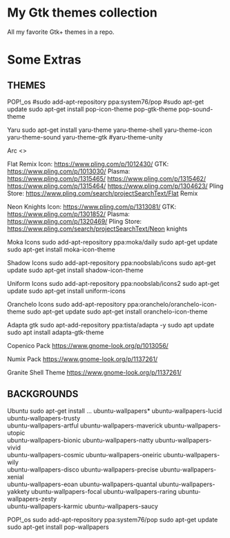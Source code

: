 # My Gtk themes collection
All my favorite Gtk+ themes in a repo.

# Some Extras

## THEMES
POP!_os
#sudo add-apt-repository ppa:system76/pop
#sudo apt-get update
sudo apt-get install pop-icon-theme pop-gtk-theme pop-sound-theme

Yaru
sudo apt-get install yaru-theme yaru-theme-shell yaru-theme-icon yaru-theme-sound yaru-theme-gtk #yaru-theme-unity

Arc
<>

Flat Remix
Icon: https://www.pling.com/p/1012430/
GTK: https://www.pling.com/p/1013030/
Plasma: https://www.pling.com/p/1315465/ https://www.pling.com/p/1315462/ https://www.pling.com/p/1315464/ https://www.pling.com/p/1304623/
Pling Store: https://www.pling.com/search/projectSearchText/Flat Remix

Neon Knights
Icon: https://www.pling.com/p/1313081/
GTK: https://www.pling.com/p/1301852/
Plasma: https://www.pling.com/p/1320469/
Pling Store: https://www.pling.com/search/projectSearchText/Neon knights

Moka Icons
sudo add-apt-repository ppa:moka/daily
sudo apt-get update
sudo apt-get install moka-icon-theme

Shadow Icons
sudo add-apt-repository ppa:noobslab/icons
sudo apt-get update
sudo apt-get install shadow-icon-theme

Uniform Icons
sudo add-apt-repository ppa:noobslab/icons2
sudo apt-get update
sudo apt-get install uniform-icons

Oranchelo Icons
sudo add-apt-repository ppa:oranchelo/oranchelo-icon-theme
sudo apt-get update
sudo apt-get install oranchelo-icon-theme

Adapta gtk
sudo apt-add-repository ppa:tista/adapta -y
sudo apt update
sudo apt install adapta-gtk-theme

Copenico Pack
https://www.gnome-look.org/p/1013056/

Numix Pack
https://www.gnome-look.org/p/1137261/

Granite Shell Theme
https://www.gnome-look.org/p/1137261/

## BACKGROUNDS
Ubuntu
sudo apt-get install ...
ubuntu-wallpapers*           ubuntu-wallpapers-lucid     ubuntu-wallpapers-trusty  
ubuntu-wallpapers-artful    ubuntu-wallpapers-maverick  ubuntu-wallpapers-utopic  
ubuntu-wallpapers-bionic    ubuntu-wallpapers-natty     ubuntu-wallpapers-vivid   
ubuntu-wallpapers-cosmic    ubuntu-wallpapers-oneiric   ubuntu-wallpapers-wily    
ubuntu-wallpapers-disco     ubuntu-wallpapers-precise   ubuntu-wallpapers-xenial  
ubuntu-wallpapers-eoan      ubuntu-wallpapers-quantal   ubuntu-wallpapers-yakkety 
ubuntu-wallpapers-focal     ubuntu-wallpapers-raring    ubuntu-wallpapers-zesty   
ubuntu-wallpapers-karmic    ubuntu-wallpapers-saucy

POP!_os
sudo add-apt-repository ppa:system76/pop
sudo apt-get update
sudo apt-get install pop-wallpapers
